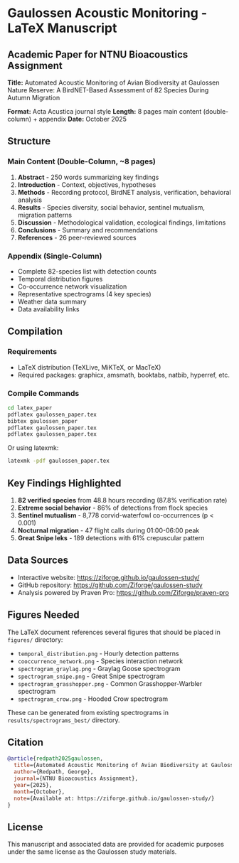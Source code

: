 # Gaulossen Acoustic Monitoring - LaTeX Manuscript

## Academic Paper for NTNU Bioacoustics Assignment

**Title:** Automated Acoustic Monitoring of Avian Biodiversity at Gaulossen Nature Reserve: A BirdNET-Based Assessment of 82 Species During Autumn Migration

**Format:** Acta Acustica journal style
**Length:** 8 pages main content (double-column) + appendix
**Date:** October 2025

## Structure

### Main Content (Double-Column, ~8 pages)
1. **Abstract** - 250 words summarizing key findings
2. **Introduction** - Context, objectives, hypotheses
3. **Methods** - Recording protocol, BirdNET analysis, verification, behavioral analysis
4. **Results** - Species diversity, social behavior, sentinel mutualism, migration patterns
5. **Discussion** - Methodological validation, ecological findings, limitations
6. **Conclusions** - Summary and recommendations
7. **References** - 26 peer-reviewed sources

### Appendix (Single-Column)
- Complete 82-species list with detection counts
- Temporal distribution figures
- Co-occurrence network visualization
- Representative spectrograms (4 key species)
- Weather data summary
- Data availability links

## Compilation

### Requirements
- LaTeX distribution (TeXLive, MiKTeX, or MacTeX)
- Required packages: graphicx, amsmath, booktabs, natbib, hyperref, etc.

### Compile Commands
```bash
cd latex_paper
pdflatex gaulossen_paper.tex
bibtex gaulossen_paper
pdflatex gaulossen_paper.tex
pdflatex gaulossen_paper.tex
```

Or using latexmk:
```bash
latexmk -pdf gaulossen_paper.tex
```

## Key Findings Highlighted

1. **82 verified species** from 48.8 hours recording (87.8% verification rate)
2. **Extreme social behavior** - 86% of detections from flock species
3. **Sentinel mutualism** - 8,778 corvid-waterfowl co-occurrences (p < 0.001)
4. **Nocturnal migration** - 47 flight calls during 01:00-06:00 peak
5. **Great Snipe leks** - 189 detections with 61% crepuscular pattern

## Data Sources

- Interactive website: https://ziforge.github.io/gaulossen-study/
- GitHub repository: https://github.com/Ziforge/gaulossen-study
- Analysis powered by Praven Pro: https://github.com/Ziforge/praven-pro

## Figures Needed

The LaTeX document references several figures that should be placed in `figures/` directory:

- `temporal_distribution.png` - Hourly detection patterns
- `cooccurrence_network.png` - Species interaction network
- `spectrogram_graylag.png` - Graylag Goose spectrogram
- `spectrogram_snipe.png` - Great Snipe spectrogram
- `spectrogram_grasshopper.png` - Common Grasshopper-Warbler spectrogram
- `spectrogram_crow.png` - Hooded Crow spectrogram

These can be generated from existing spectrograms in `results/spectrograms_best/` directory.

## Citation

```bibtex
@article{redpath2025gaulossen,
  title={Automated Acoustic Monitoring of Avian Biodiversity at Gaulossen Nature Reserve: A BirdNET-Based Assessment of 82 Species During Autumn Migration},
  author={Redpath, George},
  journal={NTNU Bioacoustics Assignment},
  year={2025},
  month={October},
  note={Available at: https://ziforge.github.io/gaulossen-study/}
}
```

## License

This manuscript and associated data are provided for academic purposes under the same license as the Gaulossen study materials.
